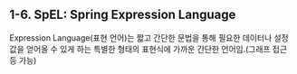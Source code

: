## 1-6. SpEL: Spring Expression Language

Expression Language(표현 언어)는 짧고 간단한 문법을 통해 필요한 데이터나 설정 값을 얻어올 수 있게 하는 특별한 형태의 표현식에 가까운 간단한 언어임.(그래프 접근 등 가능)